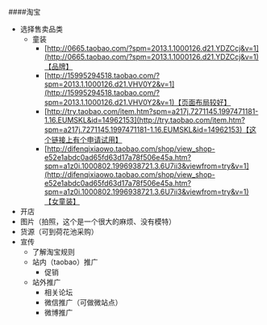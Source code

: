 ####淘宝
* 选择售卖品类
  * 童装
    * [http://0665.taobao.com/?spm=2013.1.1000126.d21.YDZCcj&v=1](http://0665.taobao.com/?spm=2013.1.1000126.d21.YDZCcj&v=1)【品牌】
    * [http://15995294518.taobao.com/?spm=2013.1.1000126.d21.VHV0Y2&v=1](http://15995294518.taobao.com/?spm=2013.1.1000126.d21.VHV0Y2&v=1)【页面布局较好】
    * [http://try.taobao.com/item.htm?spm=a217j.7271145.1997471181-1.16.EUMSKL&id=14962153](http://try.taobao.com/item.htm?spm=a217j.7271145.1997471181-1.16.EUMSKL&id=14962153)【这个链接上有个申请试用】
    * [http://difenqixiaowo.taobao.com/shop/view_shop-e52e1abdc0ad65fd63d17a78f506e45a.htm?spm=a1z0i.1000802.1996938721.3.6U7ii3&viewfrom=try&v=1](http://difenqixiaowo.taobao.com/shop/view_shop-e52e1abdc0ad65fd63d17a78f506e45a.htm?spm=a1z0i.1000802.1996938721.3.6U7ii3&viewfrom=try&v=1)【女童装】
* 开店
* 图片（拍照，这个是一个很大的麻烦、没有模特）
* 货源（可到荷花池采购）
* 宣传
  * 了解淘宝规则
  * 站内（taobao）推广
    * 促销
  * 站外推广
    * 相关论坛
    * 微信推广（可做微站点）
    * 微博推广